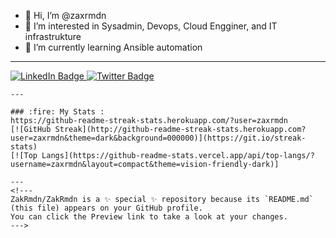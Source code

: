 - 👋 Hi, I’m @zaxrmdn
- 👀 I’m interested in Sysadmin, Devops, Cloud Engginer, and IT infrastrukture
- 🌱 I’m currently learning Ansible automation
---
<div id="badges">
  <a href="https://www.linkedin.com/in/zakaria-ramadan/">
    <img src="https://img.shields.io/badge/LinkedIn-blue?style=for-the-badge&logo=linkedin&logoColor=white" alt="LinkedIn Badge"/>
  </a>
  <a href="twittercom/@zaxrmdn">
    <img src="https://img.shields.io/badge/Twitter-blue?style=for-the-badge&logo=twitter&logoColor=white" alt="Twitter Badge"/>
  </a>
</div>

```
---

### :fire: My Stats :
https://github-readme-streak-stats.herokuapp.com/?user=zaxrmdn
[![GitHub Streak](http://github-readme-streak-stats.herokuapp.com?user=zaxrmdn&theme=dark&background=000000)](https://git.io/streak-stats)
[![Top Langs](https://github-readme-stats.vercel.app/api/top-langs/?username=zaxrmdn&layout=compact&theme=vision-friendly-dark)]

---
<!---
ZakRmdn/ZakRmdn is a ✨ special ✨ repository because its `README.md` (this file) appears on your GitHub profile.
You can click the Preview link to take a look at your changes.
--->
